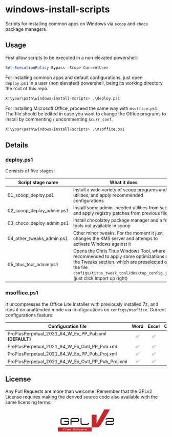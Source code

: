 # windows-install-scripts
Scripts for installing common apps on Windows via `scoop` and `choco` package managers.

## Usage
First allow scripts to be executed in a non elevated powershell:
```powershell
Set-ExecutionPolicy Bypass -Scope CurrentUser
```

For installing common apps and default configurations, just open `deploy.ps1` in a user (non elevated) powershell, being its working directory the root of this repo.
```bash
X:\your\path\windows-install-scripts> .\deploy.ps1
```

For installing Microsoft Office, proceed the same way with `msoffice.ps1`. The file should be edited in case you want to change the Office programs to install by commenting / uncommenting `$curr_conf`.
```bash
X:\your\path\windows-install-scripts> .\msoffice.ps1
```

## Details
### deploy.ps1
Consists of five stages:

| Script stage name  | What it does |
| ------------- | ------------- |
| 01_scoop_deploy.ps1  | Install a wide variety of scoop programs and utilities, and apply recommended configurations  |
| 02_scoop_deploy_admin.ps1  | Install some admin-needed utilities from scoop, and apply registry patches from previous file  |
| 03_choco_deploy_admin.ps1  | Install chocolatey package manager and a few tools not available in scoop  |
| 04_other_tweaks_admin.ps1  | Other minor tweaks. For the moment it just changes the KMS server and attemps to activate Windows against it  |
| 05_titus_tool_admin.ps1  | Opens the Chris Titus Windows Tool, where it is recommended to apply some optimizations on the Tweaks section. which are preselected on the file `configs/titus_tweak_tool/desktop_config.json` (just click Import up right) |

### msoffice.ps1
It uncompresses the Office Lite Installer with previously installed 7z, and runs it on unattended mode via configurations on `configs/msoffice`. Current configurations feature:

| Configuration file                                     | Word | Excel | Outlook | PowerPoint | Publisher | Project |
| ------------------------------------------------------ | :--: | :---: | :-----: | :--------: | :-------: | :-----: |
| ProPlusPerpetual_2021_64_W_Ex_PP_Pub.xml **(DEFAULT)** | ✅   |  ✅  |   ❌   |     ✅     |    ✅    |   ❌    |
| ProPlusPerpetual_2021_64_W_Ex_Outl_PP_Pub.xml          | ✅   |  ✅  |   ✅   |     ✅     |    ✅    |   ❌    |
| ProPlusPerpetual_2021_64_W_Ex_PP_Pub_Proj.xml          | ✅   |  ✅  |   ❌   |     ✅     |    ✅    |   ✅    |
| ProPlusPerpetual_2021_64_W_Ex_Outl_PP_Pub_Proj.xml     | ✅   |  ✅  |   ✅   |     ✅     |    ✅    |   ✅    |

## License
Any Pull Requests are more than welcome. Remember that the GPLv2 License requires making the derived source code also available with the same licensing terms.
<p align="center"><a href="https://www.gnu.org/licenses/old-licenses/gpl-2.0.html" target="_blank"><img src="https://raw.githubusercontent.com/forcegk/windows-install-scripts/master/misc/gplv2_badge.svg" width="35%"></a></p>
